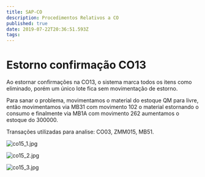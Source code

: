 ```yaml
---
title: SAP-CO
description: Procedimentos Relativos a CO
published: true
date: 2019-07-22T20:36:51.593Z
tags: 
---
```


# Estorno confirmação CO13

Ao estornar confirmações na CO13, o sistema marca todos os itens como eliminado, porém um único lote fica sem movimentação de estorno.

Para sanar o problema, movimentamos o material do estoque QM para livre, então movimentamos via MB31 com movimento 102 o material estornando o consumo e finalmente via MB1A com movimento 262 aumentamos o estoque do 300000.

Transações utilizadas para analise: CO03, ZMM015, MB51.

![co15_1.jpg](/co15_1.jpg)

![co15_2.jpg](/co15_2.jpg)

![co15_3.jpg](/co15_3.jpg)